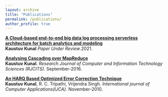 ```yaml
---
layout: archive
title: "Publications"
permalink: /publications/
author_profile: true
---
```


 
<b>[A Cloud-based end-to-end big data log processing serverless architecture for batch analytics and modeling](/publication/bdsa)</b> <br> 
<b>Kaustuv Kunal</b>
<i>Paper Under Review</i>.2021.


<b>[Analysing Cascading over MapReduce](/publication/acom)</b> <br> 
<b>Kaustuv Kunal</b>.
<i>Research Journal of Computer and Information Technology Sciences (RJCITS)</i>. September-2016.

<b>[An HARQ Based Optimized Error Correction Technique](/publication/hboect)</b> <br> 
<b>Kaustuv Kunal</b>, R. C. Tripathi, Vrijendra Singh.
<i>International journal of Computer Applications(IJCA)</i>. November-2010.
